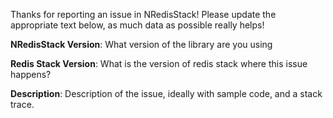 Thanks for reporting an issue in NRedisStack! Please update the appropriate text below, as much data as possible really helps!

**NRedisStack Version**: What version of the library are you using

**Redis Stack Version**: What is the version of redis stack where this issue happens?

**Description**: Description of the issue, ideally with sample code, and a stack trace.
